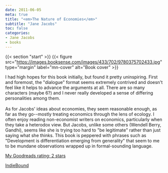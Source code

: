 ```yaml
---
date: 2011-06-05
meta: true
title: "<em>The Nature of Economies</em>"
subtitle: "Jane Jacobs"
toc: false
categories:
- Jane Jacobs
- books
---
```


{{< section "start" >}}
{{< figure src="https://images.booksense.com/images/433/702/9780375702433.jpg" type="margin" label="mn-cover" alt="Book cover" >}}

I had high hopes for this book initially, but found it pretty uninspiring. First and foremost, the "dialogue" format seems extremely contrived and doesn't feel like it helps to advance the arguments at all. There are so many characters (maybe 6?) and I never really developed a sense of differing personalities among them. <br /><br />As for Jacobs' ideas about economies, they seem reasonable enough, as far as they go--mostly treating economics through the lens of ecology. I often enjoy reading non-economist writers on economics, particularly when they take a heterodox view. But Jacobs, unlike some others (Wendell Berry, Gandhi), seems like she is trying too hard to "be legitimate" rather than just saying what she thinks. This book is peppered with phrases such as "Development is differentiation emerging from generality" that seem to me to be mundane observations wrapped up in formal-sounding language. 

[My Goodreads rating: 2 stars](https://www.goodreads.com/review/show/173946180)  

[IndieBound](https://www.indiebound.org/book/9780375702433)
